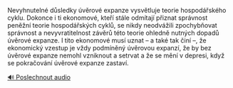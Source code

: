 
Nevyhnutelné důsledky úvěrové expanze vysvětluje teorie hospodářského cyklu. Dokonce i ti ekonomové, kteří stále odmítají přiznat správnost peněžní teorie hospodářských cyklů, se nikdy neodvážili zpochybňovat správnost a nevyvratitelnost závěrů této teorie ohledně nutných dopadů úvěrové expanze. I tito ekonomové musí uznat – a také tak činí –, že ekonomický vzestup je vždy podmíněný úvěrovou expanzí, že by bez úvěrové expanze nemohl vzniknout a setrvat a že se mění v depresi, když se pokračování úvěrové expanze zastaví.

[🔊 Poslechnout audio](/data/7-paragraphs/audio/chapter_156/para_009-Nevyhnuteln-dsledky-vrov-expanze-vysvtluje-t.mp3)
